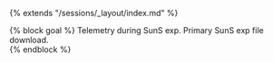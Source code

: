 {% extends "/sessions/_layout/index.md" %}

{% block goal %}
Telemetry during SunS exp. Primary SunS exp file download.  
{% endblock %}

